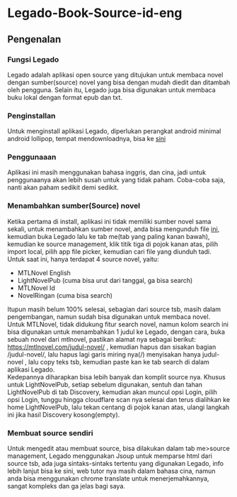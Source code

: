 # Legado-Book-Source-id-eng

## Pengenalan
### Fungsi Legado
Legado adalah aplikasi open source yang ditujukan untuk membaca novel dengan sumber(source) novel yang bisa dengan mudah diedit dan ditambah oleh pengguna.
Selain itu, Legado juga bisa digunakan untuk membaca buku lokal dengan format epub dan txt.
### Penginstallan
Untuk menginstall aplikasi Legado, diperlukan perangkat android minimal android lollipop, 
tempat mendownloadnya, bisa ke [sini](https://android.izzysoft.de/repo/apk/io.legado.app.release)
### Penggunaaan
Aplikasi ini masih menggunakan bahasa inggris, dan cina, jadi untuk penggunaanya akan lebih susah
untuk yang tidak paham.
Coba-coba saja, nanti akan paham sedikit demi sedikit.
### Menambahkan sumber(Source) novel
Ketika pertama di install, aplikasi ini tidak memiliki sumber novel sama sekali, untuk menambahkan 
sumber novel, anda bisa mengunduh file [ini](https://github.com/rektpartyaftermath/Legado-Book-Source-id-eng/blob/main/bookSource.json), kemudian
buka Legado lalu ke tab me(tab yang paling kanan bawah), kemudian ke source management, klik titik tiga di pojok kanan atas, pilih import local, pilih app file picker, kemudian cari file yang diunduh tadi.
Untuk saat ini, hanya terdapat 4 source novel, yaitu:
- MTLNovel English
- LightNovelPub (cuma bisa urut dari tanggal, ga bisa search)
- MTLNovel Id
- NovelRingan (cuma bisa search)

Itupun masih belum 100% selesai, sebagian dari source tsb, masih dalam pengembangan, namun sudah bisa digunakan untuk membaca novel.  
Untuk MTLNovel, tidak didukung fitur search novel, namun kolom search ini bisa digunakan untuk
menambahkan 1 judul ke Legado, dengan cara, buka sebuah novel dari mtlnovel, pastikan alamat nya sebagai berikut: https://mtlnovel.com/judul-novel/ , kemudian hapus dan sisakan bagian /judul-novel/, lalu hapus lagi garis miring nya(/) menyisakan hanya judul-novel , lalu copy teks tsb, kemudian paste kan ke tab search di dalam aplikasi Legado.  
Kedepannya diharapkan bisa lebih banyak dan komplit source nya.
Khusus untuk LightNovelPub, setiap sebelum digunakan, sentuh dan tahan LightNovelPub di tab Discovery, kemudian akan muncul opsi Login, pilih opsi Login, tunggu hingga cloudflare scan nya selesai dan terus dialihkan ke home LightNovelPub, lalu tekan centang di pojok kanan atas, ulangi langkah ini jika hasil Discovery kosong(empty).
### Membuat source sendiri
Untuk mengedit atau membuat source, bisa dilakukan dalam tab me>source management, Legado menggunakan Jsoup untuk memparse html dari source tsb, ada juga sintaks-sintaks tertentu yang digunakan Legado, info lebih lanjut bisa ke sini, web tutor nya masih dalam bahasa cina, namun anda bisa menggunakan chrome translate untuk menerjemahkannya, sangat kompleks dan ga jelas bagi saya.

